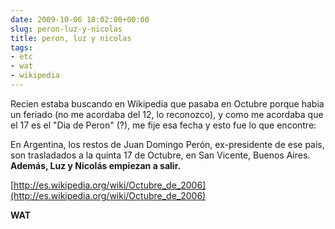 ```yaml
---  
date: 2009-10-06 18:02:00+00:00  
slug: peron-luz-y-nicolas  
title: peron, luz y nicolas  
tags:  
- etc  
- wat  
- wikipedia  
---  
```

  
Recien estaba buscando en Wikipedia que pasaba en Octubre porque habia un feriado (no me acordaba del 12, lo reconozco), y como me acordaba que el 17 es el "Dia de Peron" (?), me fije esa fecha y esto fue lo que encontre:  
  
  
>   
En Argentina, los restos de Juan Domingo Perón, ex-presidente de ese país, son trasladados a la quinta 17 de Octubre, en San Vicente, Buenos Aires. **Además, Luz y Nicolás empiezan a salir.**  
  
  
  
[http://es.wikipedia.org/wiki/Octubre_de_2006](http://es.wikipedia.org/wiki/Octubre_de_2006)  
  
**WAT**  
